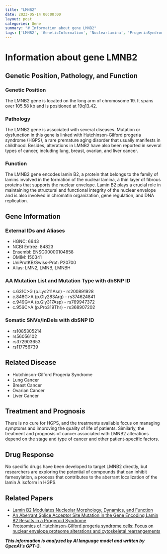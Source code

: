 ```yaml
---
title: "LMNB2"
date: 2023-05-14 00:00:00
layout: post
categories: Gene
summary: "# Information about gene LMNB2"
tags: ['LMNB2', 'GeneticInformation', 'NuclearLamina', 'ProgeriaSyndrome', 'Cancer', 'Chromosome19', 'LaminB2', 'Farnesylation']
---
```


# Information about gene LMNB2

## Genetic Position, Pathology, and Function

### Genetic Position
The LMNB2 gene is located on the long arm of chromosome 19. It spans over 105.58 kb and is positioned at 19q13.42.

### Pathology
The LMNB2 gene is associated with several diseases. Mutation or dysfunction in this gene is linked with Hutchinson-Gilford progeria syndrome (HGPS), a rare premature aging disorder that usually manifests in childhood. Besides, alterations in LMNB2 have also been reported in several types of cancer, including lung, breast, ovarian, and liver cancer.

### Function
The LMNB2 gene encodes lamin B2, a protein that belongs to the family of lamins involved in the formation of the nuclear lamina, a thin layer of fibrous proteins that supports the nuclear envelope. Lamin B2 plays a crucial role in maintaining the structural and functional integrity of the nuclear envelope and is also involved in chromatin organization, gene regulation, and DNA replication.

## Gene Information

### External IDs and Aliases
- HGNC: 6643
- NCBI Entrez: 84823
- Ensembl: ENSG00000104858
- OMIM: 150341
- UniProtKB/Swiss-Prot: P20700
- Alias: LMN2, LMNB, LMNBH

### AA Mutation List and Mutation Type with dbSNP ID
- c.631C>G (p.Lys211Asn) - rs200891928
- c.848G>A (p.Gly283Arg) - rs374624841
- c.949G>A (p.Gly317Asp) - rs769947372
- c.956C>A (p.Pro319Thr) - rs368907202

### Somatic SNVs/InDels with dbSNP ID
- rs1085305214
- rs56056102
- rs372903653
- rs117756739

## Related Disease
- Hutchinson-Gilford Progeria Syndrome
- Lung Cancer
- Breast Cancer
- Ovarian Cancer
- Liver Cancer

## Treatment and Prognosis
There is no cure for HGPS, and the treatments available focus on managing symptoms and improving the quality of life of patients. Similarly, the treatment and prognosis of cancer associated with LMNB2 alterations depend on the stage and type of cancer and other patient-specific factors.

## Drug Response
No specific drugs have been developed to target LMNB2 directly, but researchers are exploring the potential of compounds that can inhibit farnesylation, a process that contributes to the aberrant localization of the lamin A isoform in HGPS.

## Related Papers
- [Lamin B2 Modulates Nucleolar Morphology, Dynamics, and Function]([Click](https://doi.org/10.1016/j.celrep.2019.06.022))
- [An Aberrant Splice Acceptor Site Mutation in the Gene Encoding Lamin B2 Results in a Progeroid Syndrome]([Click](https://doi.org/10.1086/302029))
- [Proteomics of Hutchinson-Gilford progeria syndrome cells: Focus on nuclear envelope proteome alterations and cytoskeletal rearrangements]([Click](https://doi.org/10.1016/j.bbapap.2017.01.013))

**_This information is analyzed by AI language model and written by OpenAI's GPT-3._**